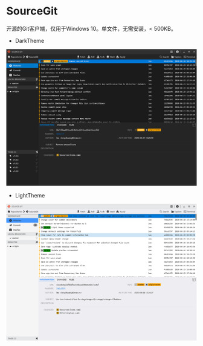 # SourceGit

开源的Git客户端，仅用于Windows 10。单文件，无需安装，< 500KB。

* DarkTheme

![Preview_Dark](./Preview_Dark.png)

* LightTheme

![Preview_Light](./Preview_Light.png)

